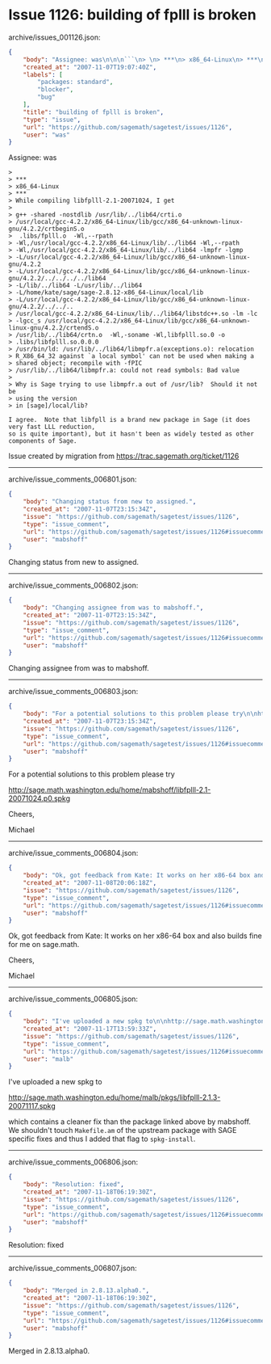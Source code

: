 # Issue 1126: building of fplll is broken

archive/issues_001126.json:
```json
{
    "body": "Assignee: was\n\n\n```\n> \n> ***\n> x86_64-Linux\n> ***\n> While compiling libfplll-2.1-20071024, I get\n> \n> g++ -shared -nostdlib /usr/lib/../lib64/crti.o\n> /usr/local/gcc-4.2.2/x86_64-Linux/lib/gcc/x86_64-unknown-linux-gnu/4.2.2/crtbeginS.o\n>  .libs/fplll.o  -Wl,--rpath\n> -Wl,/usr/local/gcc-4.2.2/x86_64-Linux/lib/../lib64 -Wl,--rpath\n> -Wl,/usr/local/gcc-4.2.2/x86_64-Linux/lib/../lib64 -lmpfr -lgmp\n> -L/usr/local/gcc-4.2.2/x86_64-Linux/lib/gcc/x86_64-unknown-linux-gnu/4.2.2\n> -L/usr/local/gcc-4.2.2/x86_64-Linux/lib/gcc/x86_64-unknown-linux-gnu/4.2.2/../../../../lib64\n> -L/lib/../lib64 -L/usr/lib/../lib64\n> -L/home/kate/sage/sage-2.8.12-x86_64-Linux/local/lib\n> -L/usr/local/gcc-4.2.2/x86_64-Linux/lib/gcc/x86_64-unknown-linux-gnu/4.2.2/../../..\n> /usr/local/gcc-4.2.2/x86_64-Linux/lib/../lib64/libstdc++.so -lm -lc\n> -lgcc_s /usr/local/gcc-4.2.2/x86_64-Linux/lib/gcc/x86_64-unknown-linux-gnu/4.2.2/crtendS.o\n> /usr/lib/../lib64/crtn.o  -Wl,-soname -Wl,libfplll.so.0 -o\n> .libs/libfplll.so.0.0.0\n> /usr/bin/ld: /usr/lib/../lib64/libmpfr.a(exceptions.o): relocation\n> R_X86_64_32 against `a local symbol' can not be used when making a\n> shared object; recompile with -fPIC\n> /usr/lib/../lib64/libmpfr.a: could not read symbols: Bad value\n> \n> Why is Sage trying to use libmpfr.a out of /usr/lib?  Should it not be\n> using the version\n> in [sage]/local/lib?\n\nI agree.  Note that libfpll is a brand new package in Sage (it does very fast LLL reduction,\nso is quite important), but it hasn't been as widely tested as other components of Sage. \n```\n\n\nIssue created by migration from https://trac.sagemath.org/ticket/1126\n\n",
    "created_at": "2007-11-07T19:07:40Z",
    "labels": [
        "packages: standard",
        "blocker",
        "bug"
    ],
    "title": "building of fplll is broken",
    "type": "issue",
    "url": "https://github.com/sagemath/sagetest/issues/1126",
    "user": "was"
}
```
Assignee: was


```
> 
> ***
> x86_64-Linux
> ***
> While compiling libfplll-2.1-20071024, I get
> 
> g++ -shared -nostdlib /usr/lib/../lib64/crti.o
> /usr/local/gcc-4.2.2/x86_64-Linux/lib/gcc/x86_64-unknown-linux-gnu/4.2.2/crtbeginS.o
>  .libs/fplll.o  -Wl,--rpath
> -Wl,/usr/local/gcc-4.2.2/x86_64-Linux/lib/../lib64 -Wl,--rpath
> -Wl,/usr/local/gcc-4.2.2/x86_64-Linux/lib/../lib64 -lmpfr -lgmp
> -L/usr/local/gcc-4.2.2/x86_64-Linux/lib/gcc/x86_64-unknown-linux-gnu/4.2.2
> -L/usr/local/gcc-4.2.2/x86_64-Linux/lib/gcc/x86_64-unknown-linux-gnu/4.2.2/../../../../lib64
> -L/lib/../lib64 -L/usr/lib/../lib64
> -L/home/kate/sage/sage-2.8.12-x86_64-Linux/local/lib
> -L/usr/local/gcc-4.2.2/x86_64-Linux/lib/gcc/x86_64-unknown-linux-gnu/4.2.2/../../..
> /usr/local/gcc-4.2.2/x86_64-Linux/lib/../lib64/libstdc++.so -lm -lc
> -lgcc_s /usr/local/gcc-4.2.2/x86_64-Linux/lib/gcc/x86_64-unknown-linux-gnu/4.2.2/crtendS.o
> /usr/lib/../lib64/crtn.o  -Wl,-soname -Wl,libfplll.so.0 -o
> .libs/libfplll.so.0.0.0
> /usr/bin/ld: /usr/lib/../lib64/libmpfr.a(exceptions.o): relocation
> R_X86_64_32 against `a local symbol' can not be used when making a
> shared object; recompile with -fPIC
> /usr/lib/../lib64/libmpfr.a: could not read symbols: Bad value
> 
> Why is Sage trying to use libmpfr.a out of /usr/lib?  Should it not be
> using the version
> in [sage]/local/lib?

I agree.  Note that libfpll is a brand new package in Sage (it does very fast LLL reduction,
so is quite important), but it hasn't been as widely tested as other components of Sage. 
```


Issue created by migration from https://trac.sagemath.org/ticket/1126





---

archive/issue_comments_006801.json:
```json
{
    "body": "Changing status from new to assigned.",
    "created_at": "2007-11-07T23:15:34Z",
    "issue": "https://github.com/sagemath/sagetest/issues/1126",
    "type": "issue_comment",
    "url": "https://github.com/sagemath/sagetest/issues/1126#issuecomment-6801",
    "user": "mabshoff"
}
```

Changing status from new to assigned.



---

archive/issue_comments_006802.json:
```json
{
    "body": "Changing assignee from was to mabshoff.",
    "created_at": "2007-11-07T23:15:34Z",
    "issue": "https://github.com/sagemath/sagetest/issues/1126",
    "type": "issue_comment",
    "url": "https://github.com/sagemath/sagetest/issues/1126#issuecomment-6802",
    "user": "mabshoff"
}
```

Changing assignee from was to mabshoff.



---

archive/issue_comments_006803.json:
```json
{
    "body": "For a potential solutions to this problem please try\n\nhttp://sage.math.washington.edu/home/mabshoff/libfplll-2.1-20071024.p0.spkg\n\nCheers,\n\nMichael",
    "created_at": "2007-11-07T23:15:34Z",
    "issue": "https://github.com/sagemath/sagetest/issues/1126",
    "type": "issue_comment",
    "url": "https://github.com/sagemath/sagetest/issues/1126#issuecomment-6803",
    "user": "mabshoff"
}
```

For a potential solutions to this problem please try

http://sage.math.washington.edu/home/mabshoff/libfplll-2.1-20071024.p0.spkg

Cheers,

Michael



---

archive/issue_comments_006804.json:
```json
{
    "body": "Ok, got feedback from Kate: It works on her x86-64 box and also builds fine for me on sage.math.\n\nCheers,\n\nMichael",
    "created_at": "2007-11-08T20:06:18Z",
    "issue": "https://github.com/sagemath/sagetest/issues/1126",
    "type": "issue_comment",
    "url": "https://github.com/sagemath/sagetest/issues/1126#issuecomment-6804",
    "user": "mabshoff"
}
```

Ok, got feedback from Kate: It works on her x86-64 box and also builds fine for me on sage.math.

Cheers,

Michael



---

archive/issue_comments_006805.json:
```json
{
    "body": "I've uploaded a new spkg to\n\nhttp://sage.math.washington.edu/home/malb/pkgs/libfplll-2.1.3-20071117.spkg\n\nwhich contains a cleaner fix than the package linked above by mabshoff. We shouldn't touch `Makefile.am` of the upstream package with SAGE specific fixes and thus I added that flag to `spkg-install`.",
    "created_at": "2007-11-17T13:59:33Z",
    "issue": "https://github.com/sagemath/sagetest/issues/1126",
    "type": "issue_comment",
    "url": "https://github.com/sagemath/sagetest/issues/1126#issuecomment-6805",
    "user": "malb"
}
```

I've uploaded a new spkg to

http://sage.math.washington.edu/home/malb/pkgs/libfplll-2.1.3-20071117.spkg

which contains a cleaner fix than the package linked above by mabshoff. We shouldn't touch `Makefile.am` of the upstream package with SAGE specific fixes and thus I added that flag to `spkg-install`.



---

archive/issue_comments_006806.json:
```json
{
    "body": "Resolution: fixed",
    "created_at": "2007-11-18T06:19:30Z",
    "issue": "https://github.com/sagemath/sagetest/issues/1126",
    "type": "issue_comment",
    "url": "https://github.com/sagemath/sagetest/issues/1126#issuecomment-6806",
    "user": "mabshoff"
}
```

Resolution: fixed



---

archive/issue_comments_006807.json:
```json
{
    "body": "Merged in 2.8.13.alpha0.",
    "created_at": "2007-11-18T06:19:30Z",
    "issue": "https://github.com/sagemath/sagetest/issues/1126",
    "type": "issue_comment",
    "url": "https://github.com/sagemath/sagetest/issues/1126#issuecomment-6807",
    "user": "mabshoff"
}
```

Merged in 2.8.13.alpha0.
